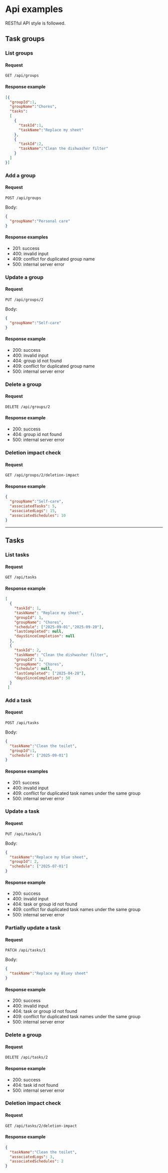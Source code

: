 # Api examples
RESTful API style is followed.
## Task groups
### List groups
#### Request
```
GET /api/groups
```
#### Response example


```json
[{
  "groupId":1,
  "groupName":"Chores",
  "tasks":
  [
    {
      "taskId":1,
      "taskName":"Replace my sheet"
    },
    {
      "taskId":2,
      "taskName":"Clean the dishwasher filter"
    }
  ]
}]
```


### Add a group
#### Request
```
POST /api/groups
```
Body:

```json
{
  "groupName":"Personal care"
}
```

#### Response examples
- 201: success
- 400: invalid input
- 409: conflict for duplicated group name
- 500: internal server error

### Update a group
#### Request
```
PUT /api/groups/2
```
Body:
```json
{
  "groupName":"Self-care"
}
```

#### Response example
- 200: success
- 400: invalid input
- 404: group id not found
- 409: conflict for duplicated group name
- 500: internal server error

### Delete a group
#### Request
```
DELETE /api/groups/2
```
#### Response example
- 200: success
- 404: group id not found
- 500: internal server error

### Deletion impact check
#### Request
```
GET /api/groups/2/deletion-impact
```
#### Response example
```json
{
  "groupName":"Self-care",
  "associatedTasks": 5,
  "associatedLogs": 15,
  "associatedSchedules": 10
}
```

---


## Tasks
### List tasks
#### Request
```
GET /api/tasks
```
#### Response example

```json
[
  {
    "taskId": 1,
    "taskName": "Replace my sheet",
    "groupId": 1,
    "groupName": "Chores",
    "schedule": ["2025-09-01","2025-09-20"],
    "lastCompleted": null,
    "daysSinceCompletion": null
  },
  {
    "taskId": 2,
    "taskName": "Clean the dishwasher filter",
    "groupId": 1,
    "groupName": "Chores",
    "schedule": null,
    "lastCompleted": ["2025-04-28"],
    "daysSinceCompletion": 50
  }
 ]
```
### Add a task
#### Request
```
POST /api/tasks
```
Body:

```json
{
  "taskName":"Clean the toilet",
  "groupId":1,
  "schedule": ["2025-09-01"]
}
```

#### Response examples
- 201: success
- 400: invalid input
- 409: conflict for duplicated task names under the same group
- 500: internal server error

### Update a task
#### Request
```
PUT /api/tasks/1
```
Body:
```json
{
  "taskName":"Replace my blue sheet",
  "groupId": 2,
  "schedule": ["2025-07-01"]
}
```

#### Response example
- 200: success
- 400: invalid input
- 404: task or group id not found
- 409: conflict for duplicated task names under the same group
- 500: internal server error

### Partially update a task
#### Request
```
PATCH /api/tasks/1
```
Body:
```json
{
  "taskName":"Replace my Bluey sheet"
}
```

#### Response example
- 200: success
- 400: invalid input
- 404: task or group id not found
- 409: conflict for duplicated task names under the same group
- 500: internal server error

### Delete a group
#### Request
```
DELETE /api/tasks/2
```
#### Response example
- 200: success
- 404: task id not found
- 500: internal server error

### Deletion impact check
#### Request
```
GET /api/tasks/2/deletion-impact
```
#### Response example
```json
{
  "taskName":"Clean the toilet",
  "associatedLogs": 3,
  "associatedSchedules": 2
}
```